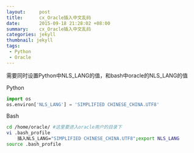 ```yaml
---
layout:     post
title:		cx_Oracle插入中文乱码
date:       2015-09-18 21:28:02 +08:00
summary:    cx_Oracle插入中文乱码
categories: jekyll
thumbnail: jekyll
tags:
 - Python
 - Oracle
---
```


需要同时设置Python中NLS_LANG的值，和bash中oracle的NLS_LANG的值

Python

```python
import os
os.environ['NLS_LANG'] = 'SIMPLIFIED CHINESE_CHINA.UTF8'  
```

Bash

```bash
cd /home/oracle/ #这里要进入oracle用户的目录下
vi .bash_profile
    插入NLS_LANG="SIMPLIFIED CHINESE_CHINA.UTF8";export NLS_LANG
source .bash_profile
```
